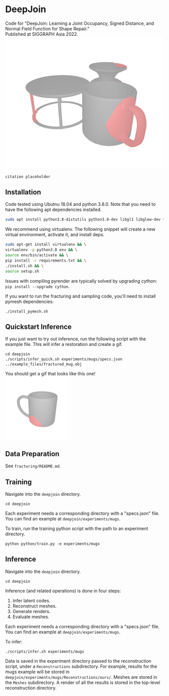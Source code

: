 # DeepJoin
Code for "DeepJoin: Learning a Joint Occupancy, Signed Distance, and Normal Field Function for Shape Repair." \
Published at SIGGRAPH Asia 2022. \
<img src="assets/three_shapes.gif" alt="example1" width="500"/> 

<!-- <img src="assets/jar_2.gif" alt="example1" width="200"/> <img src="assets/mug_262.gif" alt="example1" width="200"/> <img src="assets/table_44.gif" alt="example1" width="200"/> -->

```
citation placeholder
```

## Installation

Code tested using Ubutnu 18.04 and python 3.8.0.
Note that you need to have the following apt dependencies installed. 
```bash
sudo apt install python3.8-distutils python3.8-dev libgl1 libglew-dev freeglut3-dev
```

We recommend using virtualenv. The following snippet will create a new virtual environment, activate it, and install deps.
```bash
sudo apt-get install virtualenv && \
virtualenv -p python3.8 env && \
source env/bin/activate && \
pip install -r requirements.txt && \
./install.sh && \
source setup.sh
```
Issues with compiling pyrender are typically solved by upgrading cython: `pip install --upgrade cython`.

If you want to run the fracturing and sampling code, you'll need to install pymesh dependencies:
```
./install_pymesh.sh
```

## Quickstart Inference

If you just want to try out inference, run the following script with the example file. This will infer a restoration and create a gif.
```
cd deepjoin
./scripts/infer_quick.sh experiments/mugs/specs.json ../example_files/fractured_mug.obj
```

You should get a gif that looks like this one! \
<img src="assets/example_mug.gif" alt="example1" width="200"/>

## Data Preparation

See `fracturing/README.md`.

## Training

Navigate into the `deepjoin` directory.
```
cd deepjoin
```

Each experiment needs a corresponding directory with a "specs.json" file. You can find an example at `deepjoin/experiments/mugs`.

To train, run the training python script with the path to an experiment directory.
```
python python/train.py -e experiments/mugs
```

## Inference

Navigate into the `deepjoin` directory.
```
cd deepjoin
```

Inference (and related operations) is done in four steps:

1) Infer latent codes. 
2) Reconstruct meshes. 
3) Generate renders. 
4) Evaluate meshes.


Each experiment needs a corresponding directory with a "specs.json" file. You can find an example at `deepjoin/experiments/mugs`.

To infer:
```
./scripts/infer.sh experiments/mugs
```

Data is saved in the experiment directory passed to the reconstruction script, under a `Reconstructions` subdirectory. For example, results for the mugs example will be stored in `deepjoin/experiments/mugs/Reconstructions/ours/`. Meshes are stored in the `Meshes` subdirectory. A render of all the results is stored in the top-level reconstruction directory. 
